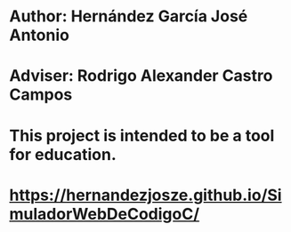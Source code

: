 #
# Author: Hernández García José Antonio
# Adviser: Rodrigo Alexander Castro Campos
# This project is intended to be a tool for education.
# https://hernandezjosze.github.io/SimuladorWebDeCodigoC/
#
